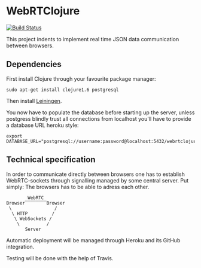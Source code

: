 # WebRTClojure

[![Build Status](https://travis-ci.org/Rovanion/WebRTClojure.svg?branch=master)](https://travis-ci.org/Rovanion/WebRTClojure)

This project indents to implement real time JSON data communication between browsers.


## Dependencies

First install Clojure through your favourite package manager:

```
sudo apt-get install clojure1.6 postgresql
```

Then install [Leiningen](http://leiningen.org/#install).

You now have to populate the database before starting up the server, unless postgress blindly trust all connections from localhost you'll have to provide a database URL heroku style:

```
export DATABASE_URL="postgresql://username:password@localhost:5432/webrtclojure"
```


## Technical specification

In order to communicate directly between browsers one has to establish WebRTC-sockets through signalling managed by some central server. Put simply: The browsers has to be able to adress each other.

```
        WebRTC
Browser‾‾‾‾‾‾‾‾Browser
 \                /
  \ HTTP         /
   \ WebSockets /
    \          /
       Server
```

Automatic deployment will be managed through Heroku and its GitHub integration.

Testing will be done with the help of Travis.
